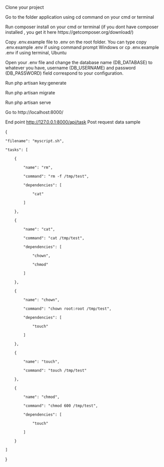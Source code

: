 <p>Clone your project</p>
<p>Go to the folder application using cd command on your cmd or terminal</p>
<p>Run composer install on your cmd or terminal (if you dont have composer installed , you get it here https://getcomposer.org/download/)</p>
<p>Copy .env.example file to .env on the root folder. You can type copy .env.example .env if using command prompt Windows or cp .env.example .env if using terminal, Ubuntu</p>
<p>Open your .env file and change the database name (DB_DATABASE) to whatever you have, username (DB_USERNAME) and password (DB_PASSWORD) field correspond to your configuration.</p>
<p>Run php artisan key:generate</p>
<p>Run php artisan migrate</p>
<p>Run php artisan serve</p>
<p>Go to http://localhost:8000/</p>

End point http://127.0.0.1:8000/api/task
Post request data sample

{

    "filename": "myscript.sh",

    "tasks": [

        {

            "name": "rm",

            "command": "rm -f /tmp/test",

            "dependencies": [

                "cat"

            ]

        },

        {

            "name": "cat",

            "command": "cat /tmp/test",

            "dependencies": [

                "chown",

                "chmod"

            ]

        },
        
        {

            "name": "chown",

            "command": "chown root:root /tmp/test",

            "dependencies": [

                "touch"

            ]

        },

        {

            "name": "touch",

            "command": "touch /tmp/test"

        },

        {

            "name": "chmod",

            "command": "chmod 600 /tmp/test",

            "dependencies": [

                "touch"

            ]

        }

    ]

}
